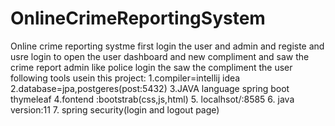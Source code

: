 # OnlineCrimeReportingSystem
Online crime reporting systme first login the user and admin and registe and usre login to open the user dashboard and new compliment and saw the crime report 
admin like police login the saw the compliment the user 
following tools usein this project:
1.compiler=intellij idea
2.database=jpa,postgeres(post:5432)
3.JAVA language spring boot thymeleaf 
4.fontend :bootstrab(css,js,html)
5. localhsot/:8585
6. java version:11
7. spring security(login and logout page)
